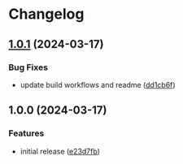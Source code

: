 # Changelog

## [1.0.1](https://github.com/matjam/smoothpaper/compare/v1.0.0...v1.0.1) (2024-03-17)


### Bug Fixes

* update build workflows and readme ([dd1cb6f](https://github.com/matjam/smoothpaper/commit/dd1cb6f3316374f869ec467a1c55c233f9e8ac4c))

## 1.0.0 (2024-03-17)


### Features

* initial release ([e23d7fb](https://github.com/matjam/smoothpaper/commit/e23d7fb92b99c98e5b1b988023187b44b7a449ce))

